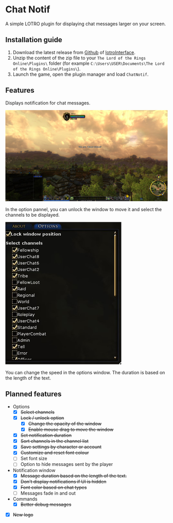# Chat Notif

A simple LOTRO plugin for displaying chat messages larger on your screen.

## Installation guide

1. Download the latest release from [Github](https://github.com/EsyArda/ChatNotif/releases/latest) of [lotroInterface](https://www.lotrointerface.com/downloads/info1208).
2. Unzip the content of the zip file to your `The Lord of the Rings Online\Plugins\` folder (for example `C:\Users\USER\Documents\The Lord of the Rings Online\Plugins\`).
3. Launch the game, open the plugin manager and load `ChatNotif`.

## Features

Displays notification for chat messages.

![Screenshot from LOTRO with the message "Hello world!" in the centre.](./ChatNotif/res/notif.jpg)

In the option pannel, you can unlock the window to move it and select the channels to be displayed.

![The option pannel](./ChatNotif/res/options.jpg)

You can change the speed in the options window.
The duration is based on the length of the text.

## Planned features

- Options
  - [x] ~~Select channels~~
  - [x] ~~Lock / unlock option~~
    - [x] ~~Change the opacity of the window~~
    - [x] ~~Enable mouse drag to move the window~~
  - [x] ~~Set notification duration~~
  - [x] ~~Sort channels in the channel list~~
  - [x] ~~Save settings by character or account~~
  - [x] ~~Customize and reset font colour~~
  - [ ] Set font size
  - [ ] Option to hide messages sent by the player
- Notification window
  - [x] ~~Message duration based on the length of the text.~~
  - [x] ~~Don't display notifications if UI is hidden~~
  - [x] ~~Font color based on chat types~~
  - [ ] Messages fade in and out
- Commands
  - [x] ~~Better debug messages~~
- [x] ~~New logo~~
